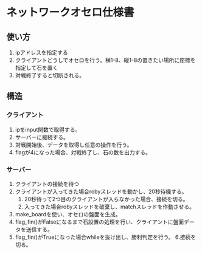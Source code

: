 # ネットワークオセロ仕様書
## 使い方
1. ipアドレスを指定する
2. クライアントどうしでオセロを行う。横1-8、縦1-8の置きたい場所に座標を指定して石を置く
3. 対戦終了すると切断される。
## 構造
### クライアント
1. ipをinput関数で取得する。
2. サーバーに接続する。
3. 対戦開始後、データを取得し任意の操作を行う。
4. flagが4になった場合、対戦終了し、石の数を出力する。
### サーバー
1. クライアントの接続を待つ
2. クライアントが入ってきた場合robyスレッドを動かし、20秒待機する。
    1. 20秒待って2つ目のクライアントが入らなかった場合、接続を切る。
    2. 入ってきた場合robyスレッドを破棄し、matchスレッドを作動させる。
3. make_boardを使い、オセロの盤面を生成。
4. flag_fin()がFalseになるまで石設置の処理を行い、クライアントに盤面データを送信する。
5. flag_fin()がTrueになった場合whileを抜け出し、勝利判定を行う。
6.接続を切る。

